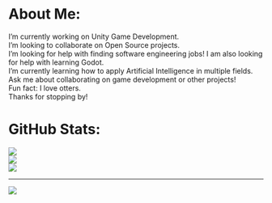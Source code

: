 # About Me:
I’m currently working on Unity Game Development.<br>I’m looking to collaborate on Open Source projects.<br>I’m looking for help with finding software engineering jobs! I am also looking for help with learning Godot. <br>I’m currently learning how to apply Artificial Intelligence in multiple fields.<br>Ask me about collaborating on game development or other projects!<br>Fun fact: I love otters.<br>Thanks for stopping by!


# GitHub Stats:
![](https://github-readme-stats.vercel.app/api?username=Yiroh&theme=vision-friendly-dark&hide_border=false&include_all_commits=false&count_private=false)<br/>
![](https://github-readme-streak-stats.herokuapp.com/?user=Yiroh&theme=vision-friendly-dark&hide_border=false)<br/>
![](https://github-readme-stats.vercel.app/api/top-langs/?username=Yiroh&theme=vision-friendly-dark&hide_border=false&include_all_commits=false&count_private=false&layout=compact)

---
[![](https://visitcount.itsvg.in/api?id=Yiroh&icon=2&color=7)](https://visitcount.itsvg.in)

<!-- Proudly created with GPRM ( https://gprm.itsvg.in ) -->
